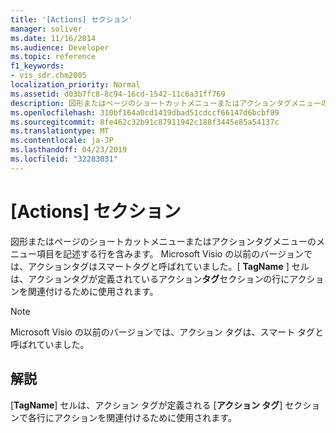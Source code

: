 ```yaml
---
title: '[Actions] セクション'
manager: soliver
ms.date: 11/16/2014
ms.audience: Developer
ms.topic: reference
f1_keywords:
- vis_sdr.chm2005
localization_priority: Normal
ms.assetid: d03b7fc8-8c94-16cd-1542-11c6a31ff769
description: 図形またはページのショートカットメニューまたはアクションタグメニューのメニュー項目を記述する行を含みます。 Microsoft Visio の以前のバージョンでは、アクションタグはスマートタグと呼ばれていました。[TagName] セルは、アクションタグが定義されているアクションタグセクションの行にアクションを関連付けるために使用されます。
ms.openlocfilehash: 310bf164a0cd1419dbad51cdccf66147d6bcbf89
ms.sourcegitcommit: 8fe462c32b91c87911942c188f3445e85a54137c
ms.translationtype: MT
ms.contentlocale: ja-JP
ms.lasthandoff: 04/23/2019
ms.locfileid: "32283031"
---
```

# <a name="actions-section"></a>[Actions] セクション

図形またはページのショートカットメニューまたはアクションタグメニューのメニュー項目を記述する行を含みます。 Microsoft Visio の以前のバージョンでは、アクションタグはスマートタグと呼ばれていました。[ **TagName** ] セルは、アクションタグが定義されているアクション**タグ**セクションの行にアクションを関連付けるために使用されます。 
  
> [!NOTE]
> Microsoft Visio の以前のバージョンでは、アクション タグは、スマート タグと呼ばれていました。 
  
## <a name="remarks"></a>解説

[**TagName**] セルは、アクション タグが定義される [**アクション タグ**] セクションで各行にアクションを関連付けるために使用されます。 
  

